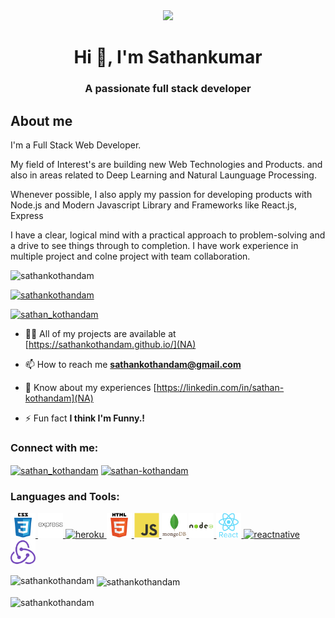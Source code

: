    <div  align="center">
<img src="https://i.pinimg.com/originals/91/90/8a/91908ad2f9aef293ed840739a291e9db.gif"/></div>
  






<h1 align="center">Hi 👋, I'm Sathankumar</h1>
<h3 align="center">A passionate full stack developer</h3>

About me
---

I'm a Full Stack Web Developer.

My field of Interest's are building new  Web Technologies and Products. and also in areas related to Deep Learning and Natural Launguage Processing.

Whenever possible, I also apply my passion for developing products with Node.js and Modern Javascript Library and Frameworks  like React.js, Express

I have a clear, logical mind with a practical approach to problem-solving and a drive to see things through to completion. I have work experience in multiple project and colne project with team collaboration.


<p align="left"> <img src="https://komarev.com/ghpvc/?username=sathankothandam&label=Profile%20views&color=0e75b6&style=flat" alt="sathankothandam" /> </p>

<p align="left"> <a href="https://github.com/ryo-ma/github-profile-trophy"><img src="https://github-profile-trophy.vercel.app/?username=sathankothandam" alt="sathankothandam" /></a> </p>

<p align="left"> <a href="https://twitter.com/SathanKothandam" target="blank"><img src="https://img.shields.io/twitter/follow/sathan_kothandam?logo=twitter&style=for-the-badge" alt="sathan_kothandam" /></a> </p>

- 👨‍💻 All of my projects are available at [https://sathankothandam.github.io/](NA)

- 📫 How to reach me **sathankothandam@gmail.com**

- 📄 Know about my experiences [https://linkedin.com/in/sathan-kothandam](NA)

- ⚡ Fun fact **I think I'm Funny.!**

<h3 align="left">Connect with me:</h3>
<p align="left">
<a href="https://twitter.com/SathanKothandam" target="blank"><img align="center" src="https://raw.githubusercontent.com/rahuldkjain/github-profile-readme-generator/master/src/images/icons/Social/twitter.svg" alt="sathan_kothandam" height="30" width="40" /></a>
<a href="https://linkedin.com/in/sathan-kothandam" target="blank"><img align="center" src="https://raw.githubusercontent.com/rahuldkjain/github-profile-readme-generator/master/src/images/icons/Social/linked-in-alt.svg" alt="sathan-kothandam" height="30" width="40" /></a>
</p>

<h3 align="left">Languages and Tools:</h3>
<p align="left"> <a href="https://www.w3schools.com/css/" target="_blank" rel="noreferrer"> <img src="https://raw.githubusercontent.com/devicons/devicon/master/icons/css3/css3-original-wordmark.svg" alt="css3" width="40" height="40"/> </a> <a href="https://expressjs.com" target="_blank" rel="noreferrer"> <img src="https://raw.githubusercontent.com/devicons/devicon/master/icons/express/express-original-wordmark.svg" alt="express" width="40" height="40"/> </a> <a href="https://heroku.com" target="_blank" rel="noreferrer"> <img src="https://www.vectorlogo.zone/logos/heroku/heroku-icon.svg" alt="heroku" width="40" height="40"/> </a> <a href="https://www.w3.org/html/" target="_blank" rel="noreferrer"> <img src="https://raw.githubusercontent.com/devicons/devicon/master/icons/html5/html5-original-wordmark.svg" alt="html5" width="40" height="40"/> </a> <a href="https://developer.mozilla.org/en-US/docs/Web/JavaScript" target="_blank" rel="noreferrer"> <img src="https://raw.githubusercontent.com/devicons/devicon/master/icons/javascript/javascript-original.svg" alt="javascript" width="40" height="40"/> </a> <a href="https://www.mongodb.com/" target="_blank" rel="noreferrer"> <img src="https://raw.githubusercontent.com/devicons/devicon/master/icons/mongodb/mongodb-original-wordmark.svg" alt="mongodb" width="40" height="40"/> </a> <a href="https://nodejs.org" target="_blank" rel="noreferrer"> <img src="https://raw.githubusercontent.com/devicons/devicon/master/icons/nodejs/nodejs-original-wordmark.svg" alt="nodejs" width="40" height="40"/> </a> <a href="https://reactjs.org/" target="_blank" rel="noreferrer"> <img src="https://raw.githubusercontent.com/devicons/devicon/master/icons/react/react-original-wordmark.svg" alt="react" width="40" height="40"/> </a> <a href="https://reactnative.dev/" target="_blank" rel="noreferrer"> <img src="https://reactnative.dev/img/header_logo.svg" alt="reactnative" width="40" height="40"/> </a> <a href="https://redux.js.org" target="_blank" rel="noreferrer"> <img src="https://raw.githubusercontent.com/devicons/devicon/master/icons/redux/redux-original.svg" alt="redux" width="40" height="40"/> </a> </p>

<p><img align="left" src="https://github-readme-stats.vercel.app/api/top-langs?username=sathankothandam&show_icons=true&locale=en&layout=compact" alt="sathankothandam" /></p>

<p>&nbsp;<img align="center" src="https://github-readme-stats.vercel.app/api?username=sathankothandam&show_icons=true&locale=en" alt="sathankothandam" /></p>

<p><img align="center" src="https://github-readme-streak-stats.herokuapp.com/?user=sathankothandam&" alt="sathankothandam" /></p>
